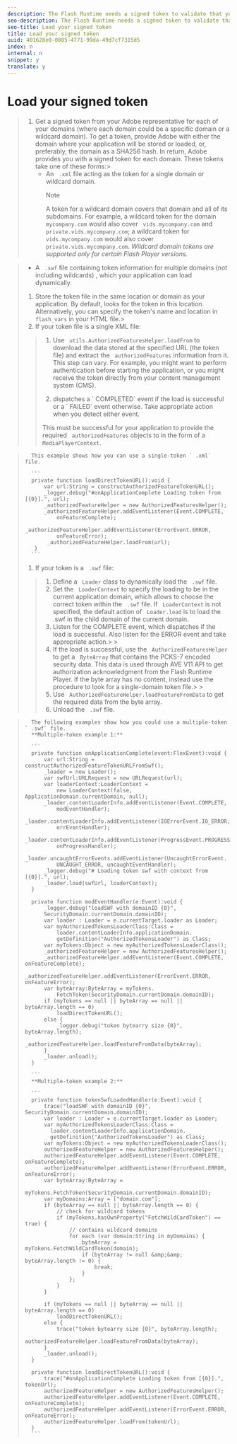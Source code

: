 ```yaml
---
description: The Flash Runtime needs a signed token to validate that you have the right to call the API on the domain where your application resides. Q: REVIEWER: Please review this, in particular to be sure that the events mentioned are the correct ones. -elf 27 June '16
seo-description: The Flash Runtime needs a signed token to validate that you have the right to call the API on the domain where your application resides. Q: REVIEWER: Please review this, in particular to be sure that the events mentioned are the correct ones. -elf 27 June '16
seo-title: Load your signed token
title: Load your signed token
uuid: 401628e0-0885-4771-99da-49d7cf7315d5
index: n
internal: n
snippet: y
translate: y
---
```


# Load your signed token


>1. Get a signed token from your Adobe representative for each of your domains (where each domain could be a specific domain or a wildcard domain).
>       To get a token, provide Adobe with either the domain where your application will be stored or loaded, or, preferably, the domain as a SHA256 hash. In return, Adobe provides you with a signed token for each domain. These tokens take one of these forms:>    
>    * An ` .xml` file acting as the token for a single domain or wildcard domain. 
>      >[!NOTE]
>      >
>      >A token for a wildcard domain covers that domain and all of its subdomains. For example, a wildcard token for the domain ` mycompany.com` would also cover ` vids.mycompany.com` and ` private.vids.mycompany.com`; a wildcard token for ` vids.mycompany.com` would also cover ` private.vids.mycompany.com`. *Wildcard domain tokens are supported only for certain Flash Player versions.* <!-- WRITER: When .swf files are fixed to accept wildcards, move this note after the /ul. (June 24) --> 

>    * A ` .swf` file containing token information for multiple domains (not including wildcards) , which your application can load dynamically.
>    
>1. Store the token file in the same location or domain as your application.
>   By default, <!-- PH element: phrases/primetime-sdk-name --> looks for the token in this location. Alternatively, you can specify the token's name and location in ` flash_vars` in your HTML file.>
>1. If your token file is a single XML file:
>   >1. Use ` utils.AuthorizedFeaturesHelper.loadFrom` to download the data stored at the specified URL (the token file) and extract the ` authorizedFeatures` information from it.
>   >   This step can vary. For example, you might want to perform authentication before starting the application, or you might receive the token directly from your content management system (CMS).
>   >
>   >1. <!-- PH element: phrases/primetime-sdk-name --> dispatches a ` COMPLETED` event if the load is successful or a ` FAILED` event otherwise. Take appropriate action when you detect either event.
>   >   This must be successful for your application to provide the required ` authorizedFeatures` objects to  <!-- PH element: phrases/primetime-sdk-name --> in the form of a ` MediaPlayerContext`. 
>   >

>       This example shows how you can use a single-token ` .xml` file. 
>    
>       ```
>       private function loadDirectTokenURL():void { 
>           var url:String = constructAuthorizedFeatureTokenURL(); 
>           _logger.debug("#onApplicationComplete Loading token from [{0}].", url); 
>           _authorizedFeatureHelper = new AuthorizedFeaturesHelper(); 
>           _authorizedFeatureHelper.addEventListener(Event.COMPLETE,  
>               onFeatureComplete); 
>           _authorizedFeatureHelper.addEventListener(ErrorEvent.ERROR,  
>               onFeatureError); 
>            _authorizedFeatureHelper.loadFrom(url); 
>        }
>       ```
>1. If your token is a ` .swf` file:
>   >1. Define a ` Loader` class to dynamically load the ` .swf` file.
>   >1. Set the ` LoaderContext` to specify the loading to be in the current application domain, which allows  <!-- PH element: phrases/primetime-sdk-name --> to choose the correct token within the ` .swf` file. If ` LoaderContext` is not specified, the default action of ` Loader.load` is to load the .swf in the child domain of the current domain.
>   >1. Listen for the COMPLETE event, which  <!-- PH element: phrases/primetime-sdk-name --> dispatches if the load is successful.
>   >   Also listen for the ERROR event and take appropriate action.>   >
>   >1. If the load is successful, use the ` AuthorizedFeaturesHelper` to get a ` ByteArray` that contains the PCKS-7 encoded security data.
>   >   This data is used through AVE V11 API to get authorization acknowledgment from the Flash Runtime Player. If the byte array has no content, instead use the procedure to look for a single-domain token file.>   >
>   >1. Use ` AuthorizedFeatureHelper.loadFeatureFromData` to get the required data from the byte array.
>   >1. Unload the ` .swf` file.

>       The following examples show how you could use a multiple-token ` .swf` file. 
>       **Multiple-token example 1:** 
>    
>       ```
>       private function onApplicationComplete(event:FlexEvent):void { 
>           var url:String = constructAuthorizedFeatureTokenURLFromSwf();   
>           _loader = new Loader(); 
>           var swfUrl:URLRequest = new URLRequest(url); 
>           var loaderContext:LoaderContext =  
>               new LoaderContext(false, ApplicationDomain.currentDomain, null); 
>           _loader.contentLoaderInfo.addEventListener(Event.COMPLETE,  
>               modEventHandler); 
>           _loader.contentLoaderInfo.addEventListener(IOErrorEvent.IO_ERROR,  
>               errEventHandler); 
>           _loader.contentLoaderInfo.addEventListener(ProgressEvent.PROGRESS,  
>               onProgressHandler); 
>           _loader.uncaughtErrorEvents.addEventListener(UncaughtErrorEvent. 
>               UNCAUGHT_ERROR, uncaughtEventHandler); 
>           _logger.debug("# Loading token swf with context from [{0}].", url); 
>           _loader.load(swfUrl, loaderContext); 
>       } 
>         
>       private function modEventHandler(e:Event):void { 
>           _logger.debug("loadSWF with domainID {0}",  
>           SecurityDomain.currentDomain.domainID); 
>           var loader : Loader = e.currentTarget.loader as Loader; 
>           var myAuthorizedTokensLoaderClass:Class =  
>               loader.contentLoaderInfo.applicationDomain. 
>               getDefinition("AuthorizedTokensLoader") as Class; 
>           var myTokens:Object = new myAuthorizedTokensLoaderClass(); 
>           _authorizedFeatureHelper = new AuthorizedFeaturesHelper(); 
>           _authorizedFeatureHelper.addEventListener(Event.COMPLETE, onFeatureComplete); 
>           _authorizedFeatureHelper.addEventListener(ErrorEvent.ERROR, onFeatureError); 
>           var byteArray:ByteArray = myTokens. 
>               FetchToken(SecurityDomain.currentDomain.domainID); 
>           if (myTokens == null || byteArray == null || byteArray.length == 0) 
>               loadDirectTokenURL(); 
>           else { 
>               _logger.debug("token bytearry size {0}", byteArray.length); 
>               _authorizedFeatureHelper.loadFeatureFromData(byteArray); 
>           } 
>           _loader.unload(); 
>       } 
>       
>       ```
>       **Multiple-token example 2:** 
>    
>       ```
>       private function tokenSwfLoadedHandler(e:Event):void { 
>           trace("loadSWF with domainID {0}", SecurityDomain.currentDomain.domainID); 
>           var loader : Loader = e.currentTarget.loader as Loader; 
>           var myAuthorizedTokensLoaderClass:Class =  
>             loader.contentLoaderInfo.applicationDomain. 
>             getDefinition("AuthorizedTokensLoader") as Class; 
>           var myTokens:Object = new myAuthorizedTokensLoaderClass(); 
>           authorizedFeatureHelper = new AuthorizedFeaturesHelper(); 
>           authorizedFeatureHelper.addEventListener(Event.COMPLETE, onFeatureComplete); 
>           authorizedFeatureHelper.addEventListener(ErrorEvent.ERROR, onFeatureError); 
>           var byteArray:ByteArray =  
>               myTokens.FetchToken(SecurityDomain.currentDomain.domainID); 
>           var myDomains:Array = ["domain.com"]; 
>           if (byteArray == null || byteArray.length == 0) { 
>               // check for wildcard tokens 
>               if (myTokens.hasOwnProperty("FetchWildCardToken") == true) { 
>                   // contains wildcard domains 
>                   for each (var domain:String in myDomains) { 
>                       byteArray = myTokens.FetchWildCardToken(domain); 
>                       if (byteArray != null &amp;&amp; byteArray.length != 0) { 
>                           break; 
>                       } 
>                   }; 
>               } 
>           } 
>        
>           if (myTokens == null || byteArray == null || byteArray.length == 0) 
>               loadDirectTokenURL(); 
>           else { 
>               trace("token bytearry size {0}", byteArray.length); 
>               authorizedFeatureHelper.loadFeatureFromData(byteArray); 
>           } 
>           _loader.unload(); 
>       } 
>        
>       private function loadDirectTokenURL():void { 
>           trace("#onApplicationComplete Loading token from [{0}].", tokenUrl); 
>           authorizedFeatureHelper = new AuthorizedFeaturesHelper(); 
>           authorizedFeatureHelper.addEventListener(Event.COMPLETE, onFeatureComplete); 
>           authorizedFeatureHelper.addEventListener(ErrorEvent.ERROR, onFeatureError); 
>           authorizedFeatureHelper.loadFrom(tokenUrl); 
>       }
>       ```
